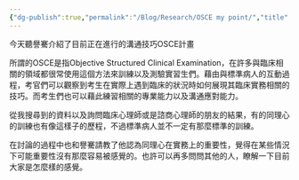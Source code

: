 ```yaml
---
{"dg-publish":true,"permalink":"/Blog/Research/OSCE my point/","title":"OSCE測驗感想","tags":["blog"]}
---
```




今天聽譽騫介紹了目前正在進行的溝通技巧OSCE計畫

所謂的OSCE是指Objective Structured Clinical Examination，在許多與臨床相關的領域都很常使用這個方法來訓練以及測驗實習生們。藉由與標準病人的互動過程，考官們可以觀察到考生在實際上遇到臨床的狀況時如何展現其臨床實務相關的技巧。而考生們也可以藉此練習相關的專業能力以及溝通應對能力。

從我搜尋到的資料以及詢問臨床心理師或是諮商心理師的朋友的結果，有的同理心的訓練也有像這樣子的歷程，不過標準病人並不一定有那麼標準的訓練。

在討論的過程中也和譽騫請教了他認為同理心在實務上的重要性，覺得在某些情況下可能重要性沒有那麼容易被感覺的。也許可以再多問問其他的人，瞭解一下目前大家是怎麼樣的感覺。
